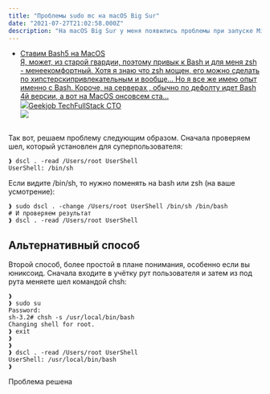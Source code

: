 ```yaml
---
title: "Проблемы sudo mc на macOS Big Sur"
date: "2021-07-27T21:02:58.000Z"
description: "На macOS Big Sur у меня появились проблемы при запуске Midnight Commander под рутом. С первого раза не запускается, выдавая ошиб"
---
```


- <a class="kg-bookmark-container" href="/install-bash-v5-on-macos/"><div class="kg-bookmark-content"><div class="kg-bookmark-title">Ставим Bash5 на MacOS</div><div class="kg-bookmark-description">Я, может, из старой гвардии, поэтому привык к Bash и для меня zsh - менеекомфортный. Хотя я знаю что zsh мощен, его можно сделать по хипстерскипривлекательным и вообще... Но я все же имею опыт именно с Bash. Короче, на серверах , обычно по дефолту идет Bash 4й версии, а вот на MacOS онсовсем ста…</div><div class="kg-bookmark-metadata"><img class="kg-bookmark-icon" src="https://tech.geekjob.ru/favicon.png"><span class="kg-bookmark-author">Geekjob Tech</span><span class="kg-bookmark-publisher">FullStack CTO</span></div></div><div class="kg-bookmark-thumbnail"><img src="https://tech.geekjob.ru/content/images/size/w100/2021/07/gj-logo-square.png"></div></a> <br/>
<p>Так вот, решаем проблему следующим образом. Сначала проверяем шел, который установлен для суперпользователя:</p><pre><code class="language-bash">❱ dscl . -read /Users/root UserShell
UserShell: /bin/sh</code></pre><p>Если видите /bin/sh, то нужно поменять на bash или zsh (на ваше усмотрение):</p><pre><code class="language-bash">❱ sudo dscl . -change /Users/root UserShell /bin/sh /bin/bash
# И проверяем результат
❱ dscl . -read /Users/root UserShell</code></pre><h2 id="-">Альтернативный способ</h2><p>Второй способ, более простой в плане понимания, особенно если вы юниксоид. Сначала входите в учётку рут пользователя и затем из под рута меняете шел командой chsh:</p><pre><code class="language-bash">❱ 
❱ sudo su
Password:
sh-3.2# chsh -s /usr/local/bin/bash
Changing shell for root.
❱ exit
❱ 
❱ 
❱ dscl . -read /Users/root UserShell
UserShell: /usr/local/bin/bash
❱ </code></pre><p>Проблема решена</p>

